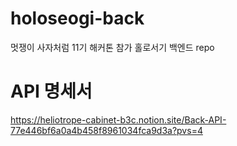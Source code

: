 # holoseogi-back
멋쟁이 사자처럼 11기 해커톤 참가
홀로서기 백엔드 repo

# API 명세서
https://heliotrope-cabinet-b3c.notion.site/Back-API-77e446bf6a0a4b458f8961034fca9d3a?pvs=4
